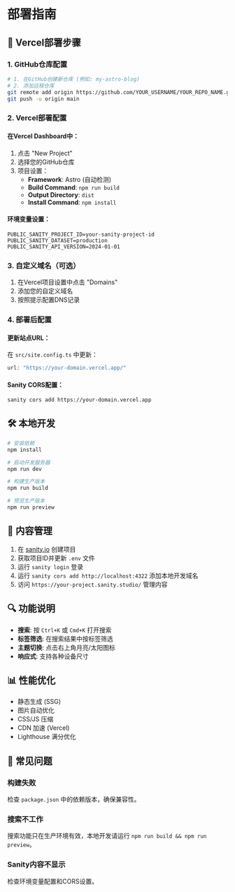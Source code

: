 # 部署指南

## 🚀 Vercel部署步骤

### 1. GitHub仓库配置
```bash
# 1. 在GitHub创建新仓库 (例如: my-astro-blog)
# 2. 添加远程仓库
git remote add origin https://github.com/YOUR_USERNAME/YOUR_REPO_NAME.git
git push -u origin main
```

### 2. Vercel部署配置

#### 在Vercel Dashboard中：
1. 点击 "New Project"
2. 选择您的GitHub仓库
3. 项目设置：
   - **Framework**: Astro (自动检测)
   - **Build Command**: `npm run build`
   - **Output Directory**: `dist`
   - **Install Command**: `npm install`

#### 环境变量设置：
```env
PUBLIC_SANITY_PROJECT_ID=your-sanity-project-id
PUBLIC_SANITY_DATASET=production
PUBLIC_SANITY_API_VERSION=2024-01-01
```

### 3. 自定义域名（可选）
1. 在Vercel项目设置中点击 "Domains"
2. 添加您的自定义域名
3. 按照提示配置DNS记录

### 4. 部署后配置

#### 更新站点URL：
在 `src/site.config.ts` 中更新：
```typescript
url: "https://your-domain.vercel.app/"
```

#### Sanity CORS配置：
```bash
sanity cors add https://your-domain.vercel.app
```

## 🛠️ 本地开发

```bash
# 安装依赖
npm install

# 启动开发服务器
npm run dev

# 构建生产版本
npm run build

# 预览生产版本
npm run preview
```

## 📝 内容管理

1. 在 [sanity.io](https://sanity.io) 创建项目
2. 获取项目ID并更新 `.env` 文件
3. 运行 `sanity login` 登录
4. 运行 `sanity cors add http://localhost:4322` 添加本地开发域名
5. 访问 `https://your-project.sanity.studio/` 管理内容

## 🔍 功能说明

- **搜索**: 按 `Ctrl+K` 或 `Cmd+K` 打开搜索
- **标签筛选**: 在搜索结果中按标签筛选
- **主题切换**: 点击右上角月亮/太阳图标
- **响应式**: 支持各种设备尺寸

## 📊 性能优化

- 静态生成 (SSG)
- 图片自动优化
- CSS/JS 压缩
- CDN 加速 (Vercel)
- Lighthouse 满分优化

## 🐛 常见问题

### 构建失败
检查 `package.json` 中的依赖版本，确保兼容性。

### 搜索不工作
搜索功能只在生产环境有效，本地开发请运行 `npm run build && npm run preview`。

### Sanity内容不显示
检查环境变量配置和CORS设置。